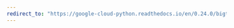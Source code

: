 ```yaml
---
redirect_to: "https://google-cloud-python.readthedocs.io/en/0.24.0/bigtable-instance-api.html"
---
```

